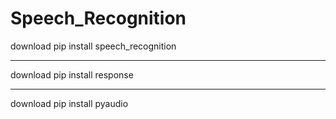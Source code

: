 ﻿# Speech_Recognition
download pip install speech_recognition <hr>
download pip install response <hr>
download pip install pyaudio
